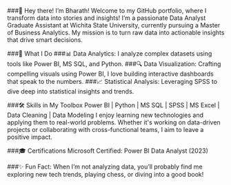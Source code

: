 ###👋 Hey there! I’m Bharath!
Welcome to my GitHub portfolio, where I transform data into stories and insights! I’m a passionate Data Analyst Graduate Assistant at Wichita State University, currently pursuing a Master of Business Analytics. My mission is to turn raw data into actionable insights that drive smart decisions.

###🚀 What I Do
###📊 Data Analytics: I analyze complex datasets using tools like Power BI, MS SQL, and Python.
###🔍 Data Visualization: Crafting compelling visuals using Power BI, I love building interactive dashboards that speak to the numbers.
###📈 Statistical Analysis: Leveraging SPSS to dive deep into statistical insights and trends.

###🛠️ Skills in My Toolbox
Power BI | Python | MS SQL | SPSS | MS Excel | Data Cleaning | Data Modeling
I enjoy learning new technologies and applying them to real-world problems. Whether it's working on data-driven projects or collaborating with cross-functional teams, I aim to leave a positive impact.

###🎓 Certifications
Microsoft Certified: Power BI Data Analyst (2023)

###✨ Fun Fact:
When I’m not analyzing data, you’ll probably find me exploring new tech trends, playing chess, or diving into a good book!

